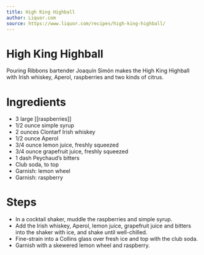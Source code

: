 ```yaml
---
title: High King Highball
author: Liquor.com
source: https://www.liquor.com/recipes/high-king-highball/
---
```

# High King Highball
Pouring Ribbons bartender Joaquín Simón makes the High King Highball with Irish whiskey, Aperol, raspberries and two kinds of citrus.
# Ingredients
- 3 large [[raspberries]]
- 1/2 ounce simple syrup
- 2 ounces Clontarf Irish whiskey
- 1/2 ounce Aperol
- 3/4 ounce lemon juice, freshly squeezed
- 3/4 ounce grapefruit juice, freshly squeezed
- 1 dash Peychaud’s bitters
- Club soda, to top
- Garnish: lemon wheel
- Garnish: raspberry
# Steps
- In a cocktail shaker, muddle the raspberries and simple syrup.
- Add the Irish whiskey, Aperol, lemon juice, grapefruit juice and bitters into the shaker with ice, and shake until well-chilled.
- Fine-strain into a Collins glass over fresh ice and top with the club soda.
- Garnish with a skewered lemon wheel and raspberry.
